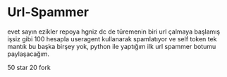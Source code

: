 # Url-Spammer

evet sayın ezikler repoya hgniz dc de türemenin biri url çalmaya başlamış işsiz gibi 100 hesapla useragent kullanarak spamlatıyor ve self token tek mantık bu başka birşey yok, python ile yaptığım ilk url spammer botumu paylaşacağım.

50 star
20 fork

